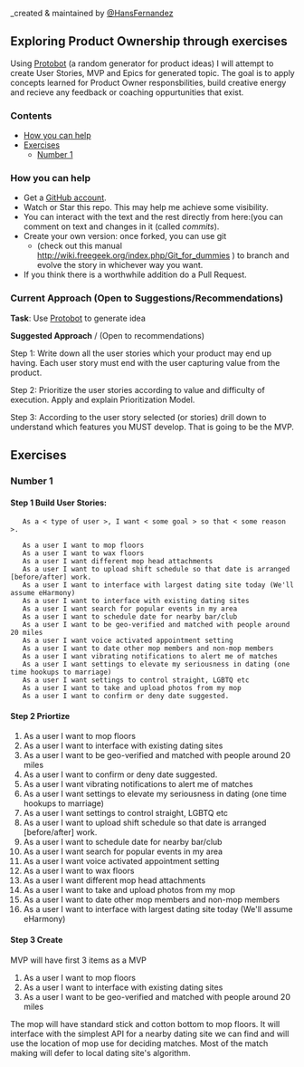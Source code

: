 _created & maintained by [@HansFernandez](https://www.linkedin.com/in/hansfernandez/)

## Exploring Product Ownership through exercises

Using [Protobot](http://molly.is/experimenting/protobot/#)  (a random generator for product ideas) I will attempt to create User Stories, MVP and Epics for generated topic. 
The goal is to apply concepts learned for Product Owner responsbilities, build creative energy and recieve any feedback or coaching oppurtunities that exist.


### Contents
- [How you can help](#how-you-can-help)
- [Exercises](#Exercises)
  - [Number 1](#Number-1)


### How you can help

* Get a [GitHub account](http://github.com).
* Watch or Star this repo. This may help me achieve some visibility.
* You can interact with the text and the rest directly from here:(you can comment on text and changes in it (called *commits*).
* Create your own version: once forked, you can use git 
  - (check out this manual http://wiki.freegeek.org/index.php/Git_for_dummies ) to
  branch and evolve the story in whichever way you want.
* If you think there is a worthwhile addition do a Pull Request.
  
  

### Current Approach (Open to Suggestions/Recommendations)


**Task**: 
Use [Protobot](http://molly.is/experimenting/protobot/#) to generate idea 

**Suggested Approach** / (Open to recommendations)


   Step 1: Write down all the user stories which your product may end up having. Each user story must end with the user capturing value from the product.

   Step 2: Prioritize the user stories according to value and difficulty of execution. Apply and explain Prioritization Model.

   Step 3: According to the user story selected (or stories) drill down to understand which features you MUST develop. That is going to be the MVP.
   
## Exercises 

### Number 1

#### Step 1 Build User Stories:
       As a < type of user >, I want < some goal > so that < some reason >.
       
       As a user I want to mop floors 
       As a user I want to wax floors
       As a user I want different mop head attachments 
       As a user I want to upload shift schedule so that date is arranged [before/after] work.
       As a user I want to interface with largest dating site today (We'll assume eHarmony)
       As a user I want to interface with existing dating sites
       As a user I want search for popular events in my area
       As a user I want to schedule date for nearby bar/club
       As a user I want to be geo-verified and matched with people around 20 miles
       As a user I want voice activated appointment setting
       As a user I want to date other mop members and non-mop members
       As a user I want vibrating notifications to alert me of matches 
       As a user I want settings to elevate my seriousness in dating (one time hookups to marriage)
       As a user I want settings to control straight, LGBTQ etc
       As a user I want to take and upload photos from my mop
       As a user I want to confirm or deny date suggested.




#### Step 2 Priortize 
1. As a user I want to mop floors 
2. As a user I want to interface with existing dating sites
3. As a user I want to be geo-verified and matched with people around 20 miles
4. As a user I want to confirm or deny date suggested.
5. As a user I want vibrating notifications to alert me of matches 
6. As a user I want settings to elevate my seriousness in dating (one time hookups to marriage)
7. As a user I want settings to control straight, LGBTQ etc
8. As a user I want to upload shift schedule so that date is arranged [before/after] work.
9. As a user I want to schedule date for nearby bar/club
10. As a user I want search for popular events in my area
11. As a user I want voice activated appointment setting
12. As a user I want to wax floors
13. As a user I want different mop head attachments 
14. As a user I want to take and upload photos from my mop
15. As a user I want to date other mop members and non-mop members
16. As a user I want to interface with largest dating site today (We'll assume eHarmony)



#### Step 3 Create 

MVP will have first 3 items as a MVP

1. As a user I want to mop floors 
2. As a user I want to interface with existing dating sites
3. As a user I want to be geo-verified and matched with people around 20 miles

The mop will have standard stick and cotton bottom to mop floors. It will interface with the simplest API for a nearby dating site we can find and will use the location of mop use for deciding matches. Most of the match making will defer to local dating site's algorithm.
